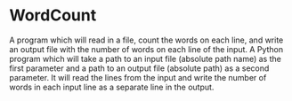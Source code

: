 # WordCount
A program which will read in a file, count the words on each line, and write an output file with the number of words on each line of the input.
A Python program  which will take a path to an input file (absolute path name) as the first parameter and a path to an output file (absolute path) as a second parameter. It will read the lines from the input and write the number of words in each input line as a separate line in the output.
